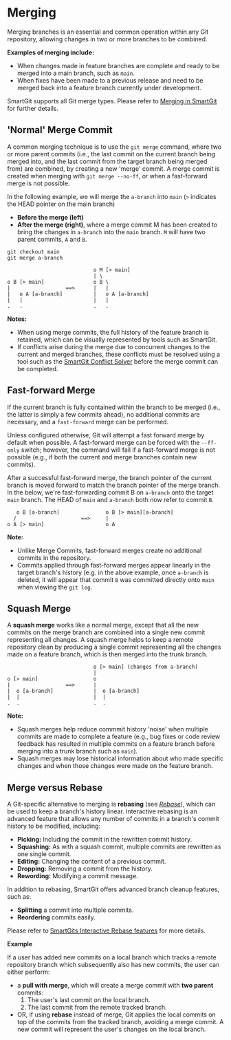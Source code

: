 # Merging

Merging branches is an essential and common operation within any Git repository, allowing changes in two or more branches to be combined.

**Examples of merging include:**

- When changes made in feature branches are complete and ready to be merged into a main branch, such as `main`.
- When fixes have been made to a previous release and need to be merged back into a feature branch currently under development.

SmartGit supports all Git merge types. Please refer to [Merging in SmartGit](../GUI/Branch/Merge.md) for further details.

## 'Normal' Merge Commit

A common merging technique is to use the `git merge` command, where two or more parent commits (i.e., the last commit on the current branch being merged into, and the last commit from the target branch being merged from) are combined, by creating a new 'merge' commit. A merge commit is created when merging with `git merge --no-ff`, or when a fast-forward merge is not possible.

In the following example, we will merge the `a-branch` into `main` (`>` indicates the HEAD pointer on the main branch)

- **Before the merge (left)**
- **After the merge (right)**, where a merge commit M has been created to bring the changes in `a-branch` into the `main` branch. `M` will have two parent commits, `A` and `B`.

``` text
git checkout main
git merge a-branch
```

``` text
                            o M [> main]
                            | \
o B [> main]                o B \
|                  ==>      |   |
|   o A [a-branch]          |   o A [a-branch]
|   |                       |   |
.   .                       .   .
```

**Notes:**

- When using merge commits, the full history of the feature branch is retained, which can be visually represented by tools such as SmartGit.
- If conflicts arise during the merge due to concurrent changes to the current and merged branches, these conflicts must be resolved using a tool such as the [SmartGit Conflict Solver](../GUI/Branch/Conflict-Solver.md) before the merge commit can be completed.

## Fast-forward Merge

If the current branch is fully contained within the branch to be merged (i.e., the latter is simply a few commits ahead), no additional commits are necessary, and a `fast-forward` merge can be performed.

Unless configured otherwise, Git will attempt a fast forward merge by default when possible. A fast-forward merge can be forced with the `--ff-only` switch; however, the command will fail if a fast-forward merge is not possible (e.g., if both the current and merge branches contain new commits).

After a successful fast-forward merge, the branch pointer of the current branch is moved forward to match the branch pointer of the merge branch. In the below, we're fast-forwarding commit B on `a-branch` onto the target `main` branch. The HEAD of `main` and `a-branch` both now refer to commit `B`.

``` text
   o B [a-branch]               o B [> main][a-branch]
  /                     ==>     | 
o A [> main]                    o A
```

**Note:**

- Unlike Merge Commits, fast-forward merges create no additional commits in the repository.
- Commits applied through fast-forward merges appear linearly in the target branch's history (e.g. in the above example, once `a-branch` is deleted, it will appear that commit `B` was committed directly onto `main` when viewing the `git log`.

## Squash Merge

A **squash merge** works like a normal merge, except that all the new commits on the merge branch are combined into a single new commit representing all changes. A squash merge helps to keep a remote repository clean by producing a single commit representing all the changes made on a feature branch, which is then merged into the trunk branch.

``` text
                            o [> main] (changes from a-branch)
                            |
o [> main]                  o
|                  ==>      |
|  o [a-branch]             |  o [a-branch]
|  |                        |  |
.  .                        .  .
```

**Note:**

- Squash merges help reduce commmit history 'noise' when multiple commits are made to complete a feature
  (e.g., bug fixes or code review feedback has resulted in multiple commits on a feature branch before merging into a trunk branch such as `main`).
- Squash merges may lose historical information about who made specific changes and when those changes were made on the feature branch.

## Merge versus Rebase

A Git-specific alternative to merging is **rebasing** (see *[Rebase](Rebasing.md)*), which can be used to keep a branch's history linear. Interactive rebasing is an advanced feature that allows any number of commits in a branch's commit history to be modified, including:

- **Picking:** Including the commit in the rewritten commit history.
- **Squashing:** As with a squash commit, multiple commits are rewritten as one single commit.
- **Editing:** Changing the content of a previous commit.
- **Dropping:** Removing a commit from the history.
- **Rewording:** Modifying a commit message.

In addition to rebasing, SmartGit offers advanced branch cleanup features, such as:

- **Splitting** a commit into multiple commits.
- **Reordering** commits easily.

Please refer to [SmartGits Interactive Rebase features](../GUI/Branch/Rebase-Interactive.md) for more details.

**Example**

If a user has added new commits on a local branch which tracks a remote repository branch which subsequently also has new commits, the user can either perform:

- a **pull with merge**, which will create a merge commit with **two parent** commits:
    1. The user's last commit on the local branch.
    2. The last commit from the remote tracked branch.
- OR, if using **rebase** instead of merge, Git applies the local commits on top of the commits from the tracked branch, avoiding a merge commit. A new commit will represent the user's changes on the local branch.
